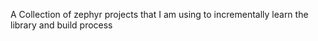 A Collection of zephyr projects that I am using to incrementally learn the library and build process

